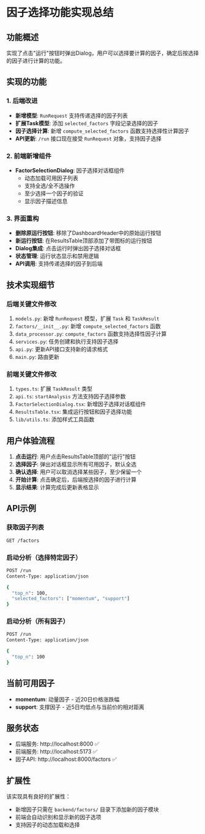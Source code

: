 # 因子选择功能实现总结

## 功能概述
实现了点击"运行"按钮时弹出Dialog，用户可以选择要计算的因子，确定后按选择的因子进行计算的功能。

## 实现的功能

### 1. 后端改进
- **新增模型**: `RunRequest` 支持传递选择的因子列表
- **扩展Task模型**: 添加 `selected_factors` 字段记录选择的因子
- **因子选择计算**: 新增 `compute_selected_factors` 函数支持选择性计算因子
- **API更新**: `/run` 接口现在接受 `RunRequest` 对象，支持因子选择

### 2. 前端新增组件
- **FactorSelectionDialog**: 因子选择对话框组件
  - 动态加载可用因子列表
  - 支持全选/全不选操作
  - 至少选择一个因子的验证
  - 显示因子描述信息

### 3. 界面重构
- **删除原运行按钮**: 移除了DashboardHeader中的原始运行按钮
- **新运行按钮**: 在ResultsTable顶部添加了带图标的运行按钮
- **Dialog集成**: 点击运行时弹出因子选择对话框
- **状态管理**: 运行状态显示和禁用逻辑
- **API调用**: 支持传递选择的因子到后端

## 技术实现细节

### 后端关键文件修改
1. `models.py`: 新增 `RunRequest` 模型，扩展 `Task` 和 `TaskResult`
2. `factors/__init__.py`: 新增 `compute_selected_factors` 函数
3. `data_processor.py`: `compute_factors` 函数支持选择性因子计算
4. `services.py`: 任务创建和执行支持因子选择
5. `api.py`: 更新API接口支持新的请求格式
6. `main.py`: 路由更新

### 前端关键文件修改
1. `types.ts`: 扩展 `TaskResult` 类型
2. `api.ts`: `startAnalysis` 方法支持因子选择参数
3. `FactorSelectionDialog.tsx`: 新增因子选择对话框组件
4. `ResultsTable.tsx`: 集成运行按钮和因子选择功能
5. `lib/utils.ts`: 添加样式工具函数

## 用户体验流程

1. **点击运行**: 用户点击ResultsTable顶部的"运行"按钮
2. **选择因子**: 弹出对话框显示所有可用因子，默认全选
3. **确认选择**: 用户可以取消选择某些因子，至少保留一个
4. **开始计算**: 点击确定后，后端按选择的因子进行计算
5. **显示结果**: 计算完成后更新表格显示

## API示例

### 获取因子列表
```bash
GET /factors
```

### 启动分析（选择特定因子）
```bash
POST /run
Content-Type: application/json

{
  "top_n": 100,
  "selected_factors": ["momentum", "support"]
}
```

### 启动分析（所有因子）
```bash
POST /run
Content-Type: application/json

{
  "top_n": 100
}
```

## 当前可用因子
- **momentum**: 动量因子 - 近20日价格涨跌幅
- **support**: 支撑因子 - 近5日均低点与当前价的相对距离

## 服务状态
- 后端服务: http://localhost:8000 ✅
- 前端服务: http://localhost:5173 ✅
- 因子API: http://localhost:8000/factors ✅

## 扩展性
该实现具有良好的扩展性：
- 新增因子只需在 `backend/factors/` 目录下添加新的因子模块
- 前端会自动识别和显示新的因子选项
- 支持因子的动态加载和选择